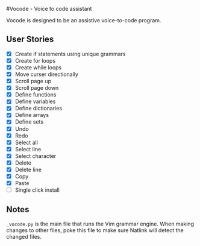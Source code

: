 #Vocode - Voice to code assistant 

Vocode is designed to be an assistive voice-to-code program.

## User Stories 

* [x] Create if statements using unique grammars
* [x] Create for loops
* [x] Create while loops
* [x] Move curser directionally
* [x] Scroll page up
* [x] Scroll page down
* [x] Define functions 
* [x] Define variables
* [x] Define dictionaries
* [x] Define arrays 
* [x] Define sets 
* [x] Undo
* [x] Redo
* [x] Select all
* [x] Select line
* [x] Select character
* [x] Delete
* [x] Delete line
* [x] Copy
* [x] Paste
* [ ] Single click install

## Notes
`_vocode.py` is the main file that runs the Vim grammar engine. When making
changes to other files, poke this file to make sure Natlink will detect the
changed files.



